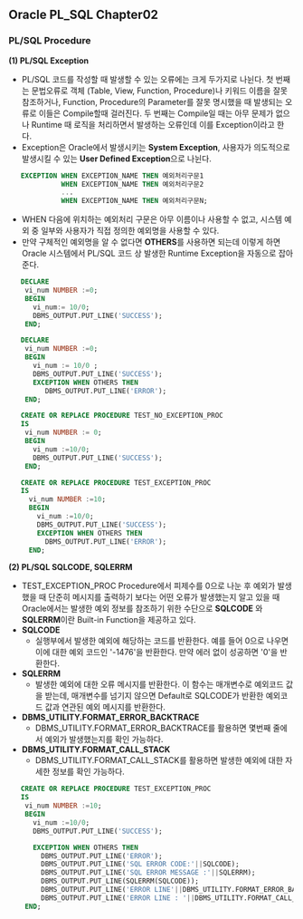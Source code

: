 ## Oracle PL_SQL Chapter02
### PL/SQL Procedure
**(1) PL/SQL Exception** 
- PL/SQL 코드를 작성할 때 발생할 수 있는 오류에는 크게 두가지로 나뉜다. 첫 번째는 문법오류로 객체 (Table, View, Function, Procedure)나 키워드 이름을 잘못 참조하거나, Function, Procedure의 Parameter를 잘못 명시했을 때 발생되는 오류로 이들은 Compile할때 걸러진다. 두 번째는 Compile일 때는 아무 문제가 없으나 Runtime 때 로직을 처리하면서 발생하는 오류인데 이를 Exception이라고 한다. 
- Exception은 Oracle에서 발생시키는 **System Exception**, 사용자가 의도적으로 발생시킬 수 있는 **User Defined Exception**으로 나뉜다. 
```SQL 
   EXCEPTION WHEN EXCEPTION_NAME THEN 예외처리구문1 
             WHEN EXCEPTION_NAME THEN 예외처리구문2
             ...
             WHEN EXCEPTION_NAME THEN 예외처리구문N;
```
- WHEN 다음에 위치하는 예외처리 구문은 아무 이름이나 사용할 수 없고, 시스템 예외 중 일부와 사용자가 직접 정의한 예외명을 사용할 수 있다.
- 만약 구체적인 예외명을 알 수 없다면 **OTHERS**를 사용하면 되는데 이렇게 하면 Oracle 시스템에서 PL/SQL 코드 상 발생한 Runtime Exception을 자동으로 잡아준다. 
```SQL
   DECLARE 
    vi_num NUMBER :=0;
    BEGIN 
      vi_num:= 10/0;
      DBMS_OUTPUT.PUT_LINE('SUCCESS');
    END;
```
```SQL
   DECLARE 
    vi_num NUMBER :=0;
    BEGIN  
      vi_num := 10/0 ;
      DBMS_OUTPUT.PUT_LINE('SUCCESS');
      EXCEPTION WHEN OTHERS THEN
         DBMS_OUTPUT.PUT_LINE('ERROR');
    END;
 ```

```SQL
   CREATE OR REPLACE PROCEDURE TEST_NO_EXCEPTION_PROC
   IS
    vi_num NUMBER := 0;
    BEGIN 
      vi_num :=10/0;
      DBMS_OUTPUT.PUT_LINE('SUCCESS');
    END;
```
```SQL
   CREATE OR REPLACE PROCEDURE TEST_EXCEPTION_PROC
   IS
     vi_num NUMBER :=10;
     BEGIN 
       vi_num :=10/0;
       DBMS_OUTPUT.PUT_LINE('SUCCESS');
       EXCEPTION WHEN OTHERS THEN
         DBMS_OUTPUT.PUT_LINE('ERROR');
     END;
```
**(2) PL/SQL SQLCODE, SQLERRM**
- TEST_EXCEPTION_PROC Procedure에서 피제수를 0으로 나눈 후 예외가 발생했을 때 단준히 메시지를 출력하기 보다는 어떤 오류가 발생했는지 알고 있을 때 Oracle에서는 발생한 예외 정보를 참조하기 위한 수단으로 **SQLCODE** 와 **SQLERRM**이란 Built-in Function을 제공하고 있다.    
- **SQLCODE** 
   - 실행부에서 발생한 예외에 해당하는 코드를 반환한다. 예를 들어 0으로 나우면 이에 대한 예외 코드인 '-1476'을 반환한다. 만약 에러 없이 성공하면 '0'을 반환한다.
- **SQLERRM**
   - 발생한 예외에 대한 오류 메시지를 반환한다. 이 함수는 매개변수로 예외코드 값을 받는데, 매개변수를 넘기지 않으면 Default로 SQLCODE가 반환한 예외코드 값과 연관된 예외 메시지를 반환한다. 
- **DBMS_UTILITY.FORMAT_ERROR_BACKTRACE**
   - DBMS_UTILITY.FORMAT_ERROR_BACKTRACE를 활용하면 몇번째 줄에서 예외가 발생했는지를 확인 가능하다. 
- **DBMS_UTILITY.FORMAT_CALL_STACK**
   - DBMS_UTILITY.FORMAT_CALL_STACK를 활용하면 발생한 예외에 대한 자세한 정보를 확인 가능하다. 

```SQL 
   CREATE OR REPLACE PROCEDURE TEST_EXCEPTION_PROC
   IS
    vi_num NUMBER :=10;
    BEGIN 
      vi_num :=10/0;
      DBMS_OUTPUT.PUT_LINE('SUCCESS');

      EXCEPTION WHEN OTHERS THEN
        DBMS_OUTPUT.PUT_LINE('ERROR');
        DBMS_OUTPUT.PUT_LINE('SQL ERROR CODE:'||SQLCODE);
        DBMS_OUTPUT.PUT_LINE('SQL ERROR MESSAGE :'||SQLERRM);
        DBMS_OUTPUT.PUT_LINE(SQLERRM(SQLCODE));
        DBMS_OUTPUT.PUT_LINE('ERROR LINE'||DBMS_UTILITY.FORMAT_ERROR_BACKTRACE);
        DBMS_OUTPUT.PUT_LINE('ERROR LINE : '||DBMS_UTILITY.FORMAT_CALL_STACK);
    END;
```    
